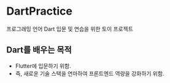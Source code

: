 # DartPractice
프로그래밍 언어 Dart 입문 및 연습을 위한 토이 프로젝트

## Dart를 배우는 목적
- Flutter에 입문하기 위함.
- 즉, 새로운 기술 스택을 연마하여 프론트엔드 역량을 강화하기 위함.
